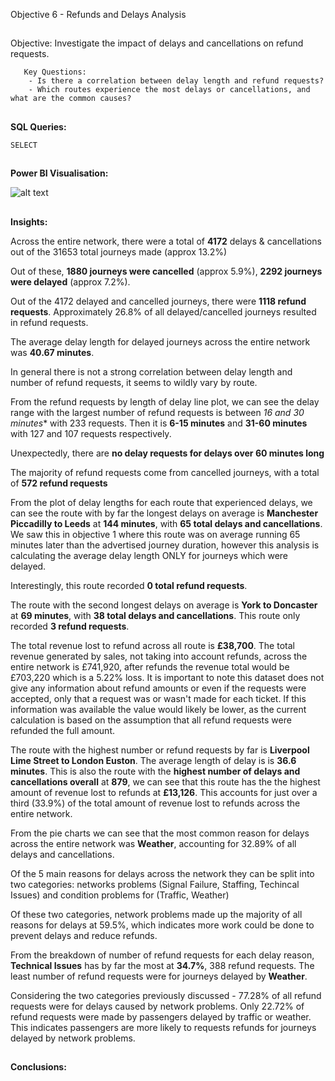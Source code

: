 Objective 6 - Refunds and Delays Analysis
##
Objective: Investigate the impact of delays and cancellations on refund requests.

       Key Questions:
        - Is there a correlation between delay length and refund requests?
        - Which routes experience the most delays or cancellations, and what are the common causes?

##
**SQL Queries:** 

```
SELECT

```
##
**Power BI Visualisation:**

![alt text](https://github.com/tomredfern24/UK-Rail-Ticket-Sales-Analysis-SQL-PowerBI/blob/main/Visualisations/6.%20Refund%20and%20Delay%20Analysis.png)
##

**Insights:**

Across the entire network, there were a total of **4172** delays & cancellations out of the 31653 total journeys made (approx 13.2%)

Out of these, **1880 journeys were cancelled** (approx 5.9%), **2292 journeys were delayed** (approx 7.2%).

Out of the 4172 delayed and cancelled journeys, there were **1118 refund requests**. Approximately 26.8% of all delayed/cancelled journeys resulted in refund requests. 

The average delay length for delayed journeys across the entire network was **40.67 minutes**.


In general there is not a strong correlation between delay length and number of refund requests, it seems to wildly vary by route.

From the refund requests by length of delay line plot, we can see the delay range with the largest number of refund requests is between *16 and 30 minutes** with 233 requests. Then it is **6-15 minutes** and **31-60 minutes** with 127 and 107 requests respectively.

Unexpectedly, there are **no delay requests for delays over 60 minutes long**


The majority of refund requests come from cancelled journeys, with a total of **572 refund requests**

From the plot of delay lengths for each route that experienced delays, we can see the route with by far the longest delays on average is **Manchester Piccadilly to Leeds** at **144 minutes**, with **65 total delays and cancellations**. 
We saw this in objective 1 where this route was on average running 65 minutes later than the advertised journey duration, however this analysis is calculating the average delay length ONLY for journeys which were delayed.

Interestingly, this route recorded **0 total refund requests**.

The route with the second longest delays on average is **York to Doncaster** at **69 minutes**, with **38 total delays and cancellations**. This route only recorded **3 refund requests**.


The total revenue lost to refund across all route is **£38,700**. The total revenue generated by sales, not taking into account refunds, across the entire network is £741,920, after refunds the revenue total would be £703,220 which is a 5.22% loss. It is important to note this dataset does not give any information about refund amounts or even if the requests were accepted, only that a request was or wasn't made for each ticket. If this information was available the value would likely be lower, as the current calculation is based on the assumption that all refund requests were refunded the full amount.

The route with the highest number or refund requests by far is **Liverpool Lime Street to London Euston**. The average length of delay is is **36.6 minutes**.
This is also the route with the **highest number of delays and cancellations overall** at **879**, we can see that this route has the the highest amount of revenue lost to refunds at **£13,126**. This accounts for just over a third (33.9%) of the total amount of revenue lost to refunds across the entire network.

From the pie charts we can see that the most common reason for delays across the entire network was **Weather**, accounting for 32.89% of all delays and cancellations.

Of the 5 main reasons for delays across the network they can be split into two categories: networks problems (Signal Failure, Staffing, Techincal Issues) and condition problems for (Traffic, Weather)

Of these two categories, network problems made up the majority of all reasons for delays at 59.5%, which indicates more work could be done to prevent delays and reduce refunds.

From the breakdown of number of refund requests for each delay reason, **Technical Issues** has by far the most at **34.7%**, 388 refund requests. The least number of refund requests were for journeys delayed by **Weather**.


Considering the two categories previously discussed - 77.28% of all refund requests were for delays caused by network problems. Only 22.72% of refund requests were made by passengers delayed by traffic or weather. This indicates passengers are more likely to requests refunds for journeys delayed by network problems.


##
**Conclusions:**
